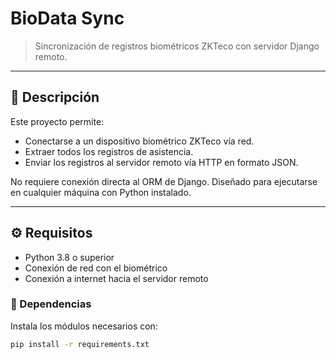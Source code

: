 # BioData Sync

> Sincronización de registros biométricos ZKTeco con servidor Django remoto.

---

## 📌 Descripción

Este proyecto permite:
- Conectarse a un dispositivo biométrico ZKTeco vía red.
- Extraer todos los registros de asistencia.
- Enviar los registros al servidor remoto vía HTTP en formato JSON.

No requiere conexión directa al ORM de Django. Diseñado para ejecutarse en cualquier máquina con Python instalado.

---

## ⚙️ Requisitos

- Python 3.8 o superior
- Conexión de red con el biométrico
- Conexión a internet hacia el servidor remoto

### 🔧 Dependencias

Instala los módulos necesarios con:

```bash
pip install -r requirements.txt
